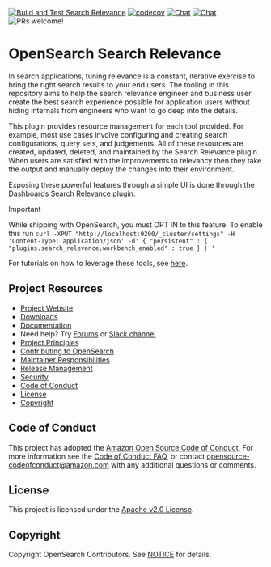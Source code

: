 [![Build and Test Search Relevance](https://github.com/opensearch-project/search-relevance/actions/workflows/CI.yml/badge.svg)](https://github.com/opensearch-project/search-relevance/actions/workflows/CI.yml)
[![codecov](https://codecov.io/gh/opensearch-project/search-relevance/branch/main/graph/badge.svg?token=PYQO2GW39S)](https://codecov.io/gh/opensearch-project/search-relevance)
[![Chat](https://img.shields.io/badge/chat-on%20slack-purple)](https://opensearch.slack.com/archives/C08HKHQMBN1)
[![Chat](https://img.shields.io/badge/chat-on%20forums-blue)](https://forum.opensearch.org)
![PRs welcome!](https://img.shields.io/badge/PRs-welcome!-success)

# OpenSearch Search Relevance
In search applications, tuning relevance is a constant, iterative exercise to bring the right search results to your end users. The tooling in this repository aims to help the search relevance engineer and business user create the best search experience possible for application users without hiding internals from engineers who want to go deep into the details.

This plugin provides resource management for each tool provided. For example, most use cases involve configuring and creating search configurations, query sets, and judgements. All of these resources are created, updated, deleted, and maintained by the Search Relevance plugin. When users are satisfied with the improvements to relevancy then they take the output and manually deploy the changes into their environment.

Exposing these powerful features through a simple UI is done through the  [Dashboards Search Relevance](https://github.com/opensearch-project/dashboards-search-relevance) plugin.

> [!IMPORTANT]  
> While shipping with OpenSearch, you must OPT IN to this feature.  To enable this run `curl -XPUT "http://localhost:9200/_cluster/settings" -H 'Content-Type: application/json' -d'
> {
>   "persistent" : {
>    "plugins.search_relevance.workbench_enabled" : true
>  }
>}
> '`


For tutorials on how to leverage these tools, see [here](https://docs.opensearch.org/docs/latest/search-plugins/search-relevance/).


## Project Resources

* [Project Website](https://opensearch.org/)
* [Downloads](https://opensearch.org/downloads.html).
* [Documentation](https://opensearch.org/docs/)
* Need help? Try [Forums](https://discuss.opendistrocommunity.dev/) or [Slack channel](https://opensearch.slack.com/archives/C08HKHQMBN1)
* [Project Principles](https://opensearch.org/#principles)
* [Contributing to OpenSearch](CONTRIBUTING.md)
* [Maintainer Responsibilities](MAINTAINERS.md)
* [Release Management](RELEASING.md)
* [Security](SECURITY.md)
* [Code of Conduct](#code-of-conduct)
* [License](#license)
* [Copyright](#copyright)

## Code of Conduct

This project has adopted the [Amazon Open Source Code of Conduct](CODE_OF_CONDUCT.md). For more information see the [Code of Conduct FAQ](https://aws.github.io/code-of-conduct-faq), or contact [opensource-codeofconduct@amazon.com](mailto:opensource-codeofconduct@amazon.com) with any additional questions or comments.

## License

This project is licensed under the [Apache v2.0 License](LICENSE).

## Copyright

Copyright OpenSearch Contributors. See [NOTICE](NOTICE) for details.
